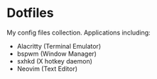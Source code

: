 # Dotfiles
My config files collection. Applications including:
- Alacritty (Terminal Emulator)
- bspwm (Window Manager)
- sxhkd (X hotkey daemon)
- Neovim (Text Editor)
